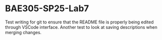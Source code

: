 # BAE305-SP25-Lab7

Test writing for git to ensure that the README file is properly being edited through VSCode interface.
Another test to look at saving descriptions when merging changes.